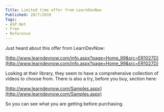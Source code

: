 ```yaml
---
Title: Limited time offer from LearnDevNow
Published: 28/7/2010
Tags:
- ASP.Net
- Free
- Reference
---
```


Just heard about this offer from LearnDevNow:

[http://www.learndevnow.com/info.aspx?page=Home_99&src=ER1027D](http://www.learndevnow.com/info.aspx?page=Home_99&src=ER1027D)

Looking at their library, they seem to have a comprehensive collection of videos to choose from. There is also a try, before you buy, section here:

[http://www.learndevnow.com/Samples.aspx](http://www.learndevnow.com/Samples.aspx)

So you can see what you are getting before purchasing.
